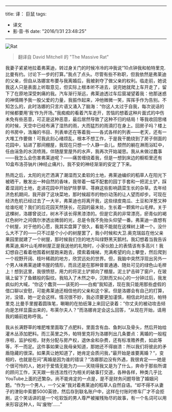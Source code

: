 
---
title: 译： 巨鼠
tags:
- 译文
- 影·音·书
date: "2016/1/31 23:48:25"
---

![Rat](http://7xqdw6.com1.z0.glb.clouddn.com/rat.jpeg)

> 翻译自 David Mitchell 的 "The Massive Rat" 

<!-- more -->

我妻子紧紧地拉着弗莱迪，转过身关门的时候冷冷的冲我说“10点钟我和帕特里克.比曼有约。讨论下一步的打算。”我点了点头。尽管有些不称职，但我依然是弗莱迪的父亲，但自从洛娜宣布要与我离婚后，我被剥夺了做父亲的权利。临走前，她说我这人只是表面上听取意见，但实际上根本听不进去，说完她就爬上车开走了，留下了在原地深受刺痛的我。汽车渐行渐远，弗莱迪透过车后窗凝望着我：他那迷惑的神情赐予我一股父爱的力量，我振作起来，冲他微微一笑，挥挥手作为告别。不知怎么的，此时洛娜的只言片语又涌入了脑海：“你这人太过于自我，每次说话的时候都要用‘我’作为开场。”我痴痴的看着汽车走开，苦恼的想着这种片面式的中伤未免有些恶意，可正是这种恶意，最后居然导致了这种不归的结局！等我收回思绪的时候，天空中已经布满了湿热的雨，大而猛烈的雨滴打在身上。回房子吗？楼上的书房中，浩瀚的书目、列表单还在等着我——各式各样的列表——老天，还有一大堆工作要做！可我此刻心绪烦乱，根本不想工作，于是我干脆绕到了房子侧面的花园中，钻进了那间棚屋，我现在只想一个人静一会儿。颓然的躺在淋雨浴缸中，任由湍急的水流喷溅，伴随屋里屋外的水声，我再次开始凝思。我从未做过蠢事——我怎么会伤害弗莱迪呢？——痛苦缠绕着我，但是一想到床边的橱柜里还有10盒布洛芬钠片(神经止痛片)，我不安的神经渐渐的安定了下来。

热雨之后，太阳的光芒洒满了潮湿而又柔软的土地，弗莱迪编织的稻草人在阳光下被晒干，散发出一种自然的香味，我带着一幅不配套的园丁手套和一把泥土铲，踩着湿润的土地，走进花园中开始铲除蓼草、荨麻这些影响蔬菜生长的杂草。去年经济危机期间，我开辟了这块菜地，那时候超市的物价动荡的让人望而却步。可现在经济危机已经过去了一大半，弗莱迪也将离开我，这些绿皮南瓜、土豆和洋葱又种给谁吃呢？我们的后花园天然狭长，花园的最末处，生长着一颗紫叶山毛榉。关于这棵树，洛娜曾说过，树木不该长得黑漆漆的。但是它真的非常漂亮，瘀青似的褐红色树叶之间偶尔渗透出微弱的光，总是令我不免抬头仰望一番。弗莱迪一直想有个树屋，对于他的心愿，我其实盘算了很久，看能不能就在这棵树上建一个。没什么大不了的——只不过是个小小的树屋罢了，我小时候和大卫.奥克瑞兹在他父亲果园里就建了一个树屋，那时候我们住的地方叫绿野黑天鹅村。我幻想着当我告诉弗莱迪,紫叶山毛榉树屋正是我送他的礼物时，小家伙脸上的表情该有多高兴！我幻想自己看着他围着树屋跑来跑去，摸索着绳梯，充满希望的向上攀登，然后爬到一个视野开阔、枝叶稀疏的地方，欣赏远处的世界。但，我脑中突然浮现出另外一个男人味弗莱迪建书屋的情形，而且还是在那种普普通通、随处可见的绿色山毛榉上！想到这里，我很愤怒，用力的将泥土铲掷向了棚屋。泥土铲击碎了窗户，在玻璃上留下了鱼鳍般的裂纹。我陷入了木然之中，沉默而又纠心的一分钟过后，我发疯似的大喊，“你这个蠢货——该死的——白痴”我知道，现在我只能用那些虚假的借口聊以安慰，可能弗莱迪还相信他的父亲和这个家。但是洛娜会有自己的打算，对，没错，她一定会这样。情况很不妙，我必须要更加谨慎，相信此时此刻，帕特里克.比曼手里握着圆珠笔，唰唰的在拍纸簿上来回记录着：”你丈夫的被动攻击倾向是怎样显露出来的，布莱尔夫人？”而洛娜肯定会这么回答，“从现在开始，请用我的婚前姓称呼我。“

我从长满野草的堆肥堆里面取了点肥料，里面含有血、鱼刺以及骨头，然后开始给灌木丛添加肥料。而三英里之外，帕特里克将为洛娜列出几条要点：离婚的一般程序啦，监护权啦，财务分配与房产权，退休金和杂费，还有标准赡养费，如此等等，不一而足。这件事如果让我母亲知道，那她还不得崩溃：所以我们将彼此的矛盾隐藏的很深。如果真让她知道了，她肯定会质问我，”最开始是谁要离婚？“，变相的，也就是在问”离婚是因为谁的错误？“洛娜那边没有外遇，我很肯定——她是个很可怜的人，她对于爱情无能为力——天晓得我又是为了什么，奔命于那些所谓的顾问工作，天天跟一些违法性行为相关的破事打交道，各种各样，种类几乎比YouTube上面的还繁杂。尚不能肯定的一点是，是不是财务问题导致了婚姻问题。“作为一个男人，一个父亲”我对着弗莱迪的稻草人自然自语。“却不得不从妻子的津贴中索要5000英镑，然后存到联名账户中，这样在付账时修车厂才不会拒刷，这个笑话讲的是一个吃软饭的男人尊严被摧残殆尽的故事，有一个名词可以用来形容这种人，叫'废物'......”